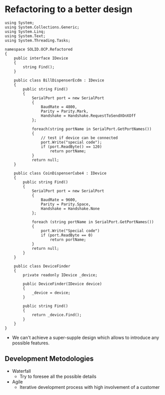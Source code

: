 # Refactoring to a better design

```
using System;
using System.Collections.Generic;
using System.Linq;
using System.Text;
using System.Threading.Tasks;

namespace SOLID.OCP.Refactored
{
    public interface IDevice
    {
        string Find();
    }

    public class BillDispenserEcdm : IDevice
    {
        public string Find()
        {
            SerialPort port = new SerialPort
            {
                BaudRate = 4800,
                Parity = Parity.Mark,
                Handshake = Handshake.RequestToSendXOnXOff
            };

            foreach(string portName in SerialPort.GetPortNames())
            {
                // test if device can be connected
                port.Write("special code");
                if (port.ReadByte() == 120)
                    return portName;
            }
            return null;
    }

    public class CoinDispenserCube4 : IDevice
    {
        public string Find()
        {
            SerialPort port = new SerialPort
            {
                BaudRate = 9600,
                Parity = Parity.Space,
                Handshake = Handshake.None
            };

            foreach (string portName in SerialPort.GetPortNames())
            {
                port.Write("Special code")
                if (port.ReadByte == 0)
                    return portName;
            }
            return null;
        }
    }

    public class DeviceFinder
    {
        private readonly IDevice _device;

        public DeviceFinder(IDevice device)
        {
            _device = device;
        }

        public string Find()
        {
            return _device.Find();
        }
    }
}
```


- We can't achieve a super-supple design which allows to introduce any possible features.

## Development Metodologies

- Waterfall
    - Try to foresee all the possible details
- Agile
    - Iterative development process with high involvement of a customer
